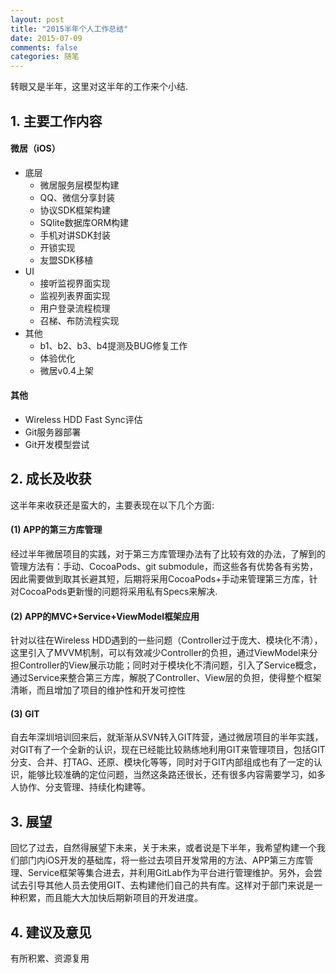 ```yaml
---
layout: post
title: "2015半年个人工作总结"
date: 2015-07-09
comments: false
categories: 随笔
---
```

转眼又是半年，这里对这半年的工作来个小结.

## 1. 主要工作内容

#### 微居（iOS）

* 底层
	* 微居服务层模型构建
	* QQ、微信分享封装
	* 协议SDK框架构建
	* SQlite数据库ORM构建
	* 手机对讲SDK封装
	* 开锁实现
	* 友盟SDK移植
* UI
	* 接听监视界面实现
	* 监视列表界面实现
	* 用户登录流程梳理
	* 召梯、布防流程实现
* 其他
	* b1、b2、b3、b4提测及BUG修复工作
	* 体验优化
	* 微居v0.4上架
	
#### 其他
* Wireless HDD Fast Sync评估
* Git服务器部署
* Git开发模型尝试

## 2. 成长及收获
这半年来收获还是蛮大的，主要表现在以下几个方面:

####  (1) APP的第三方库管理
经过半年微居项目的实践，对于第三方库管理办法有了比较有效的办法，了解到的管理方法有：手动、CocoaPods、git submodule，而这些各有优势各有劣势，因此需要做到取其长避其短，后期将采用CocoaPods+手动来管理第三方库，针对CocoaPods更新慢的问题将采用私有Specs来解决.

####  (2) APP的MVC+Service+ViewModel框架应用
针对以往在Wireless HDD遇到的一些问题（Controller过于庞大、模块化不清），这里引入了MVVM机制，可以有效减少Controller的负担，通过ViewModel来分担Controller的View展示功能；同时对于模块化不清问题，引入了Service概念，通过Service来整合第三方库，解脱了Controller、View层的负担，使得整个框架清晰，而且增加了项目的维护性和开发可控性

####  (3) GIT
自去年深圳培训回来后，就渐渐从SVN转入GIT阵营，通过微居项目的半年实践，对GIT有了一个全新的认识，现在已经能比较熟练地利用GIT来管理项目，包括GIT分支、合并、打TAG、还原、模块化等等，同时对于GIT内部组成也有了一定的认识，能够比较准确的定位问题，当然这条路还很长，还有很多内容需要学习，如多人协作、分支管理、持续化构建等。

## 3. 展望
回忆了过去，自然得展望下未来，关于未来，或者说是下半年，我希望构建一个我们部门内iOS开发的基础库，将一些过去项目开发常用的方法、APP第三方库管理、Service框架等集合进去，并利用GitLab作为平台进行管理维护。另外，会尝试去引导其他人员去使用GIT、去构建他们自己的共有库。这样对于部门来说是一种积累，而且能大大加快后期新项目的开发进度。

## 4. 建议及意见
有所积累、资源复用
